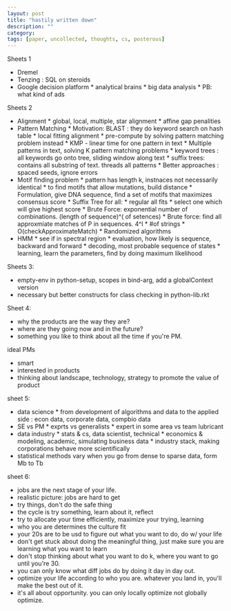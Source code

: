 ```yaml
---
layout: post
title: "hastily written down"
description: ""
category: 
tags: [paper, uncollected, thoughts, cs, posterous]
---
```


Sheets 1
* Dremel
* Tenzing : SQL on steroids
* Google decision platform
        * analytical brains
        * big data analysis
        * PB: what kind of ads

Sheets 2
* Alignment
        * global, local, multiple, star alignment
        * affine gap penalities
* Pattern Matching
        * Motivation: BLAST : they do keyword search on hash table
        * local fitting alignment
        * pre-compute by solving pattern matching problem instead
        * KMP - linear time for one pattern in text
        * Multiple patterns in text, solving K pattern matching problems
        * keyword trees : all keywords go onto tree, sliding window along text
        * suffix trees: contains all substring of text. threads all patterns
        * Better approaches : spaced seeds, ignore errors
* Motif finding problem
        * pattern has length k, instnaces not necessarily identical
        * to find motifs that allow mutations, build distance
        * Formulation, give DNA sequence, find a set of motifs that maximizes consensus score
        * Suffix Tree for all:
                * regular all fits
                * select one which will give highest score
        * Brute Force: exponential number of combinations. (length of sequence)^( of setences)
        * Brute force: find all approxmiate matches of P in sequences. 4^l * #of strings * O(checkApproximateMatch)
        * Randomized algorithms
* HMM
        * see if in spectral region
        * evaluation, how likely is sequence, backward and forward
        * decoding, most probable sequence of states
        * learning, learn the parameters, find by doing maximum likelihood

Sheets 3:
* empty-env in python-setup, scopes in bind-arg, add a globalContext version
* necessary but better constructs for class checking in python-lib.rkt

Sheet 4:
* why the products are the way they are?
* where are they going now and in the future?
* something you like to think about all the time if you're PM.

ideal PMs
* smart
* interested in products
* thinking about landscape, technology, strategy to promote the value of product 

sheet 5:
* data science 
        * from development of algorithms and data to the applied side : econ data, corporate data, compbio data
* SE vs PM
        * exprts vs generalists
        * expert in some area vs team lubricant
* data industry 
        * stats & cs, data scientist, technical
        * economics & modeling, academic, simulating business data
        * industry stack, making corporations behave more scientifically
* statistical methods vary when you go from dense to sparse data, form Mb to Tb

sheet 6:
* jobs are the next stage of your life.
* realistic picture: jobs are hard to get
* try things, don't do the safe thing
* the cycle is try something, learn about it, reflect
* try to allocate your time efficiently, maximize your trying, learning
* who you are determines the culture fit
* your 20s are to be usd to figure out what you want to do, do w/ your life
* don't get stuck about doing the meaningful thing, just make sure you are learning what you want to learn
* don't stop thinking about what you want to do k, where you want to go until you're 30.
* you can only know what diff jobs do by doing it day in day out.
* optimize your life according to who you are. whatever you land in, you'll make the best out of it.
* it's all about opportunity. you can only locally optimize not globally optimize.
                
